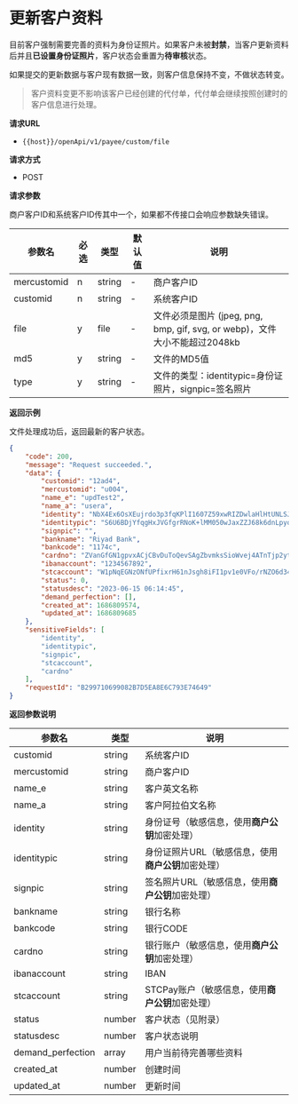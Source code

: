 # 更新客户资料

目前客户强制需要完善的资料为身份证照片。如果客户未被**封禁**，当客户更新资料后并且**已设置身份证照片**，客户状态会重置为**待审核**状态。

如果提交的更新数据与客户现有数据一致，则客户信息保持不变，不做状态转变。

> 客户资料变更不影响该客户已经创建的代付单，代付单会继续按照创建时的客户信息进行处理。

**请求URL**

- `{{host}}/openApi/v1/payee/custom/file`


**请求方式**

- POST


**请求参数**

商户客户ID和系统客户ID传其中一个，如果都不传接口会响应参数缺失错误。

| 参数名 | 必选 | 类型   | 默认值 | 说明                                                         |
| ------ | ---- | ------ | ------ | ------------------------------------------------------------ |
| mercustomid   | n    | string  | -      | 商户客户ID |
| customid   | n    | string  | -      | 系统客户ID |
| file   | y    | file   | -      | 文件必须是图片 (jpeg, png, bmp, gif, svg, or webp)，文件大小不能超过2048kb |
| md5    | y    | string | -      | 文件的MD5值                                                  |
| type   | y    | string | -      | 文件的类型：identitypic=身份证照片，signpic=签名照片         |

**返回示例**

文件处理成功后，返回最新的客户状态。

```json
{
    "code": 200,
    "message": "Request succeeded.",
    "data": {
        "customid": "12ad4",
        "mercustomid": "u004",
        "name_e": "updTest2",
        "name_a": "usera",
        "identity": "NbX4Ex6OsXEujrdo3p3fqKPlI1607Z59xwRIZDwlaHlHtUNLSJCP6Hp9TQVVZt66Pw+7LLENT84l6TiH7owxgY+jUl5qfRs4+ooNb3Hb4tWgXcUBi3f8NDKI3KNL5FdiXXsaqy/l8uWZoiDuRuwfQCZEUJPl3yacVfwgq8IwUO4Gqld9iN6ciyxAT16w/rkafV56gNDaWNrLet8/3HxaCUXmYfs1SpYyUwi3Hn2uI1sDme9MLZtPUo/0Nwbq5MyR5IANq4O6Enw1K3LQ4g9ZmmS7QpY7iFGT/3zKFAsycjD8focAmM9+quITspykDR3p0y9Pvs6PWMXiR5FjhAaRsw==",
        "identitypic": "S6U6BDjYfqgHxJVGfgrRNoK+lMM050wJaxZZJ68k6dnLpyoqETiSbLvjVmmFnfdTnzQRKu3qXAKRe/PJYDq4EgT5G2hS0iS3UtvkHKgjACcDvgPqVIGDpH4ru7UbopZwJNRfrBLlVcV+N+wWMqii/r1t5wTGdx8yupy/3jhZX7hhO8HFl+BvR4JSgdPWNH00zu4sTi/w2P5wEayIzK4ya/Be7w0ULbhFgoczNRrdo9hoIbewH529s74OApked4/U3uaquCjjv6h+m+U/P9efRTsOl+5u/AmYxO4mTI2C+k8SY8lK9JUBI+1wVQm/Sj81UcXAFLN2IjFYo/bbrZuOww==",
        "signpic": "",
        "bankname": "Riyad Bank",
        "bankcode": "1174c",
        "cardno": "ZVanGfGN1gpvxACjCBvDuToQevSAgZbvmksSioWvej4ATnTjp2ytSmdcIkKA3CtkcoiZXTVp11yazyj4JYpQDC99uO+mE13zIz48Uxs98GM8DY+USO3SPCAEn70YyBZ5jX9GfhWob+1UwUkqjh++WOvQbYZl7JxxMLyTG62T4pXo74XWHZeX5kUTTFOJvX8Lc9h3WmVV8GG6xcU+HZ2dWlUO0EZHTIFm7ymre5w1fXUfR9ljHzb7AVYnTIArLENPPFSNYh7HvzZIMloA0exffgcUT4sZwUD5iTeNXDSAjfLRb/n7HDFAlTvZZpxWt0cKNSruPtvyQ5xiptAA3RmEOw==",
        "ibanaccount": "1234567892",
        "stcaccount": "W1pNqEGNzONfUPfixrH61nJsgh8iFI1pv1e0VFo/rNZO6d34fFPwj/SPMqajWRjOFp8IJjBJZWOMbFALS8nTx93lhIJddtEWkNPf3t+qKSlyehORZhF/5RYzvmAu7ThV/124BOzSs/LsX7u8ZKzhudpVU6GWFZr+0GgwzDZNr/SdVm9S2ec621wSuUVgzu3ahINg/7ko5RuVzkK6eUPZ+R/v8xnRowH6SCjKfuNtHONU/7u0si1gryL8D7cb1NYy2yAx7FxWexRFyDendPZB0TsISMwAqV29RSDxG+AfJDvbsfs3mZia352avZmEpxcxILntqncjOdRnVrjEheq8sQ==",
        "status": 0,
        "statusdesc": "2023-06-15 06:14:45",
        "demand_perfection": [],
        "created_at": 1686809574,
        "updated_at": 1686809685
    },
    "sensitiveFields": [
        "identity",
        "identitypic",
        "signpic",
        "stcaccount",
        "cardno"
    ],
    "requestId": "B299710699082B7D5EA8E6C793E74649"
}
```

**返回参数说明**

| 参数名      | 类型   | 说明                                            |
| ----------- | ------ | ----------------------------------------------- |
| customid    | string | 系统客户ID                                          |
| mercustomid    | string | 商户客户ID                 |
| name_e      | string | 客户英文名称                                    |
| name_a      | string | 客户阿拉伯文名称                                |
| identity    | string | 身份证号（敏感信息，使用**商户公钥**加密处理）      |
| identitypic | string | 身份证照片URL（敏感信息，使用**商户公钥**加密处理） |
| signpic     | string | 签名照片URL（敏感信息，使用**商户公钥**加密处理）   |
| bankname    | string | 银行名称                                        |
| bankcode    | string | 银行CODE                                        |
| cardno    | string | 银行账户（敏感信息，使用**商户公钥**加密处理）          |
| ibanaccount | string | IBAN                                            |
| stcaccount | string | STCPay账户（敏感信息，使用**商户公钥**加密处理）        |
| status      | number | 客户状态（见附录）                              |
| statusdesc  | number | 客户状态说明                              |
| demand_perfection      | array | 用户当前待完善哪些资料                  |
| created_at  | number | 创建时间                                        |
| updated_at  | number | 更新时间                                        |

